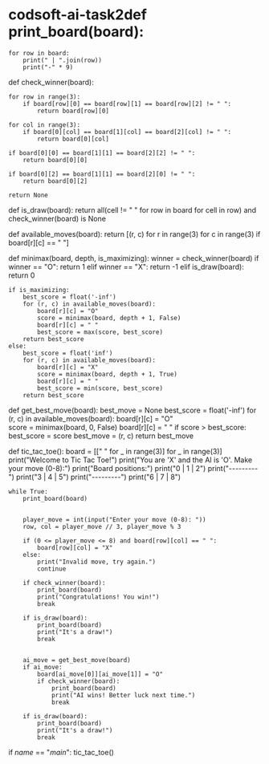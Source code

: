 # codsoft-ai-task2def print_board(board):
    for row in board:
        print(" | ".join(row))
        print("-" * 9)

def check_winner(board):
   
    for row in range(3):
        if board[row][0] == board[row][1] == board[row][2] != " ":
            return board[row][0]
    
    for col in range(3):
        if board[0][col] == board[1][col] == board[2][col] != " ":
            return board[0][col]
    
    if board[0][0] == board[1][1] == board[2][2] != " ":
        return board[0][0]
    
    if board[0][2] == board[1][1] == board[2][0] != " ":
        return board[0][2]
    
    return None

def is_draw(board):
    return all(cell != " " for row in board for cell in row) and check_winner(board) is None

def available_moves(board):
    return [(r, c) for r in range(3) for c in range(3) if board[r][c] == " "]

def minimax(board, depth, is_maximizing):
    winner = check_winner(board)
    if winner == "O":
        return 1
    elif winner == "X":
        return -1
    elif is_draw(board):
        return 0

    if is_maximizing:
        best_score = float('-inf')
        for (r, c) in available_moves(board):
            board[r][c] = "O"  
            score = minimax(board, depth + 1, False)
            board[r][c] = " "  
            best_score = max(score, best_score)
        return best_score
    else:
        best_score = float('inf')
        for (r, c) in available_moves(board):
            board[r][c] = "X" 
            score = minimax(board, depth + 1, True)
            board[r][c] = " " 
            best_score = min(score, best_score)
        return best_score

def get_best_move(board):
    best_move = None
    best_score = float('-inf')
    for (r, c) in available_moves(board):
        board[r][c] = "O"  
        score = minimax(board, 0, False)
        board[r][c] = " " 
        if score > best_score:
            best_score = score
            best_move = (r, c)
    return best_move

def tic_tac_toe():
    board = [[" " for _ in range(3)] for _ in range(3)]
    print("Welcome to Tic Tac Toe!")
    print("You are 'X' and the AI is 'O'. Make your move (0-8):")
    print("Board positions:")
    print("0 | 1 | 2")
    print("---------")
    print("3 | 4 | 5")
    print("---------")
    print("6 | 7 | 8")

    while True:
        print_board(board)
        
       
        player_move = int(input("Enter your move (0-8): "))
        row, col = player_move // 3, player_move % 3
        
        if (0 <= player_move <= 8) and board[row][col] == " ":
            board[row][col] = "X"  
        else:
            print("Invalid move, try again.")
            continue
        
        if check_winner(board):
            print_board(board)
            print("Congratulations! You win!")
            break
        
        if is_draw(board):
            print_board(board)
            print("It's a draw!")
            break
        
        
        ai_move = get_best_move(board)
        if ai_move:
            board[ai_move[0]][ai_move[1]] = "O"  
            if check_winner(board):
                print_board(board)
                print("AI wins! Better luck next time.")
                break
        
        if is_draw(board):
            print_board(board)
            print("It's a draw!")
            break


if _name_ == "_main_":
    tic_tac_toe()
